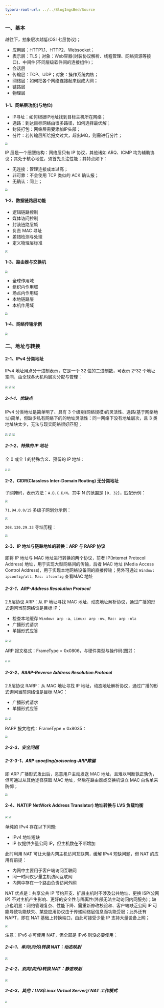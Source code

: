 ```yaml
---
typora-root-url: ../../BlogImgsBed/Source
---
```




### 一、基本

越往下，抽象层次越低(OSI 七层协议)；

- 应用层：HTTP1.1、HTTP2、Websocket；
- 表示层：TLS；对象：Web容器(封装协议解析、线程管理、网络资源等接口)、中间件(不同层级软件间的连接组件)；
- 会话层
- 传输层：TCP、UDP；对象：操作系统内核；
- 网络层：如何把各个网络连接起来组成大网；
- 链路层
- 物理层

#### 1-1、网络层功能(与地位)

- IP寻址：如何根据IP地址找到目标主机所在网络；
- 选路：到达目标网络由很多路径，如何选择最优解；
- 封装打包：网络层需要添加IP头部；
- 分片：若传输层所给报文过大，超出MQ，则需进行分片；

<img src="/Image/NetWork/ip/1.png" style="zoom:50%;" />

IP 层是一个细腰结构：网络层只有 IP 协议，其他诸如 ARQ、ICMP 均为辅助协议；其处于核心地位，须首先关注性能；其特点如下：

- 无连接：管理连接成本过高；
- 非可靠：不会使用 TCP 类似的 ACK 确认报；
- 无确认：同上；

<img src="/Image/NetWork/ip/6.png" style="zoom:50%;" />



#### 1-2、数据链路层功能

- 逻辑链路控制
- 媒体访问控制
- 封装链路层帧
- 负责 MAC 寻址
- 差错检测与处理
- 定义物理层标准

<img src="/Image/NetWork/ip/2.png" style="zoom:50%;" />

#### 1-3、路由器与交换机

<img src="/Image/NetWork/ip/3.png" style="zoom:50%;" />

- 全球作用域
- 组织内作用域
- 场点内作用域
- 本地链路层
- 本机作用域

<img src="/Image/NetWork/ip/4.png" style="zoom:50%;" />

#### 1-4、网络传输示例

<img src="/Image/NetWork/ip/5.png" style="zoom:50%;" />



### 二、地址与转换

#### 2-1、IPv4 分类地址

IPv4 地址用点分十进制表示，它是一个 32 位的二进制数，可表示 2^32 个地址空间，由全球各大机构层次分配与管理：

<img src="/Image/NetWork/ip/7.png" style="zoom:50%;" />

<img src="/Image/NetWork/ip/8.png" style="zoom:50%;" />

<img src="/Image/NetWork/ip/9.png" style="zoom:50%;" />

##### 2-1-1、优缺点

IPv4 分类地址是简单明了、具有 3 个级别(网络规模)的灵活性、选路(基于网络地址)简单，但缺少私有网络下的的地址灵活性：同一网络下没有地址层次，且 3 类地址块太少，无法与现实网络很好匹配；

<img src="/Image/NetWork/ip/10.png" style="zoom:50%;" />

<img src="/Image/NetWork/ip/11.png" style="zoom:50%;" />

<img src="/Image/NetWork/ip/12.png" style="zoom:50%;" />

##### 2-1-2、特殊的 IP 地址

全 0 或全 1 的特殊含义、预留的 IP 地址：

<img src="/Image/NetWork/ip/16.png" style="zoom:40%;" />

<img src="/Image/NetWork/ip/17.png" style="zoom:40%;" />



#### 2-2、CIDR(Classless Inter-Domain Routing) 无分类地址

子网掩码，表示方法：`A.B.C.D/N`，其中 N 的范围是 `[0, 32]`，匹配示例：

<img src="/Image/NetWork/ip/13.png" style="zoom:50%;" />

`71.94.0.0/15` 多级子网划分示例：

<img src="/Image/NetWork/ip/14.png" style="zoom:50%;" />

`208.130.29.33` 寻址历程：

<img src="/Image/NetWork/ip/15.png" style="zoom:50%;" />





#### 2-3、IP 地址与链路地址的转换：ARP 与 RARP 协议

即将 IP 地址与 MAC 地址进行转换的两个协议，前者 IP(Internet Protocol Address) 地址，用于实现大型网络间的传输，后者 MAC 地址 (Media Access Control Address)，用于实现本地网络设备间的直接传输；另外可通过 `Window: ipconfig/all、Mac: ifconfig` 查看MAC 地址



##### 2-3-1、ARP-Address Resolution Protocol

2.5层协议 ARP：从 IP 地址寻找 MAC 地址，动态地址解析协议，通过广播的形式询问当前网络谁是目标 IP：

- 检查本地缓存 `Window: arp -a、Linux: arp -nv、Mac: arp -nla`
- 广播形式请求
- 单播形式应答

<img src="/Image/NetWork/ip/18.png" style="zoom:50%;" />

<img src="/Image/NetWork/ip/19.png" style="zoom:50%;" />

ARP 报文格式：FrameType = 0x0806，与硬件类型与操作码(图2)：

<img src="/Image/NetWork/ip/20.png" style="zoom:40%;" />

<img src="/Image/NetWork/ip/21.png" style="zoom:40%;" />



##### 2-3-2、RARP-Reverse Address Resolution Protocol

2.5层协议 RARP：从 MAC 地址寻找 IP 地址，动态地址解析协议，通过广播的形式询问当前网络谁是目标 MAC：

- 广播形式请求
- 单播形式应答

<img src="/Image/NetWork/ip/22.png" style="zoom:50%;" />

<img src="/Image/NetWork/ip/23.png" style="zoom:50%;" />

RARP 报文格式：FrameType = 0x8035：

<img src="/Image/NetWork/ip/24.png" style="zoom:50%;" />



##### 2-3-3、安全问题

##### 2-3-3-1、ARP spoofing/poisoning-ARP欺骗

即 ARP 广播形式发出后，恶意用户主动发送 MAC 地址，且难以判断孰正孰伪，但可通过从其他途径获取 MAC 地址，然后在路由器或交换机设立 MAC 白名单来防御；

<img src="/Image/NetWork/ip/25.png" style="zoom:50%;" />





#### 2-4、NAT(IP NetWork Address Translator) 地址转换与 LVS 负载均衡

<img src="/Image/NetWork/ip/26.png" style="zoom:50%;" />

<img src="/Image/NetWork/ip/27.png" style="zoom:50%;" />

单纯的 IPv4 存在以下问题:

- IPv4 地址短缺
- IP 仅提供少量公网 IP，但主机数在不断增加

此时利用 NAT 可让大量内网主机访问互联网，缓解 IPv4 短缺问题，但 NAT 的应用有前提：

- 内网中主要用于客户端访问互联网
- 同一时间仅少量主机访问互联网
- 内网中存在一个路由负责访问外网

NAT 优点是：共享公共 IP 节约开支、扩展主机时不涉及公共地址、更换 ISP(公网IP) 不对主机产生影响、更好的安全性与隔离性(外部无法主动访问内网服务)；缺点也明显：网络管理复杂、性能下降、需重新修改校验和、客户端缺乏公网 IP 可能导致功能缺失、某些应用协议由于传递网络层信息而功能受限；此外还有 NAPT，即在 NAT 基础上转换端口，由此可接受少量 IP 支持大量设备上网；

<img src="/Image/NetWork/ip/29.png" style="zoom:50%;" />

注意：IPv6 亦可使用 NAT，但全部是 IPv6 则没必要使用；



##### 2-4-1、单向(向外)转换 NAT：动态映射

<img src="/Image/NetWork/ip/28.png" style="zoom:50%;" />

##### 2-4-2、双向(向外)转换 NAT：静态映射

<img src="/Image/NetWork/ip/30.png" style="zoom:50%;" />



##### 2-4-3、其他：LVS(Linux Virtual Server)/ NAT 工作模式

<img src="/Image/NetWork/ip/31.png" style="zoom:40%;" />

